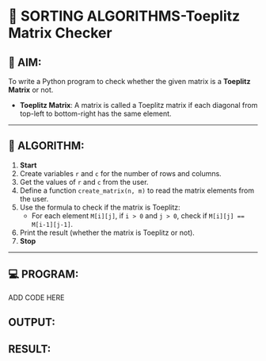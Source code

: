 # 🧮 SORTING ALGORITHMS-Toeplitz Matrix Checker

## 🎯 AIM:
To write a Python program to check whether the given matrix is a **Toeplitz Matrix** or not.

- **Toeplitz Matrix**: A matrix is called a Toeplitz matrix if each diagonal from top-left to bottom-right has the same element.

---

## 🧠 ALGORITHM:

1. **Start**
2. Create variables `r` and `c` for the number of rows and columns.
3. Get the values of `r` and `c` from the user.
4. Define a function `create_matrix(n, m)` to read the matrix elements from the user.
5. Use the formula to check if the matrix is Toeplitz:
   - For each element `M[i][j]`, if `i > 0` and `j > 0`, check if `M[i][j] == M[i-1][j-1]`.
6. Print the result (whether the matrix is Toeplitz or not).
7. **Stop**

---

## 💻 PROGRAM:

ADD CODE HERE

## OUTPUT:

## RESULT:
